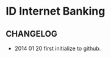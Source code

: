 ID Internet Banking
===================


CHANGELOG
---------
 - 2014 01 20 first initialize to github.